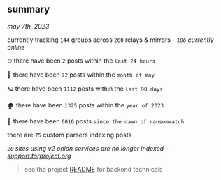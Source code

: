 
## summary
_may 7th, 2023_

currently tracking `144` groups across `260` relays & mirrors - _`106` currently online_

⏲ there have been `2` posts within the `last 24 hours`

🦈 there have been `72` posts within the `month of may`

🪐 there have been `1112` posts within the `last 90 days`

🏚 there have been `1325` posts within the `year of 2023`

🦕 there have been `6016` posts `since the dawn of ransomwatch`

there are `75` custom parsers indexing posts

_`20` sites using v2 onion services are no longer indexed - [support.torproject.org](https://support.torproject.org/onionservices/v2-deprecation/)_

> see the project [README](https://github.com/joshhighet/ransomwatch#ransomwatch--) for backend technicals
